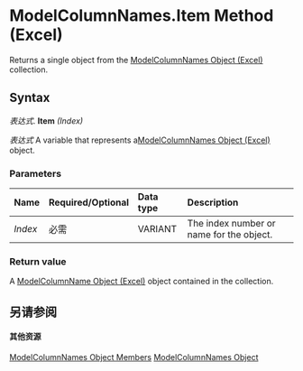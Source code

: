 
# ModelColumnNames.Item Method (Excel)

Returns a single object from the [ModelColumnNames Object (Excel)](3a8a966f-b987-a77b-1d4c-eb7b35179f8b.md) collection.


## Syntax

 _表达式_. **Item** _(Index)_

 _表达式_ A variable that represents a[ModelColumnNames Object (Excel)](3a8a966f-b987-a77b-1d4c-eb7b35179f8b.md) object.


### Parameters



|**Name**|**Required/Optional**|**Data type**|**Description**|
|:-----|:-----|:-----|:-----|
| _Index_|必需|VARIANT|The index number or name for the object.|

### Return value

A [ModelColumnName Object (Excel)](63a5eefe-b54d-0075-c116-8a752c881834.md) object contained in the collection.


## 另请参阅


#### 其他资源


[ModelColumnNames Object Members](http://msdn.microsoft.com/library/ba659135-e622-bc31-0a97-0c5ea6046964%28Office.15%29.aspx)
[ModelColumnNames Object](3a8a966f-b987-a77b-1d4c-eb7b35179f8b.md)